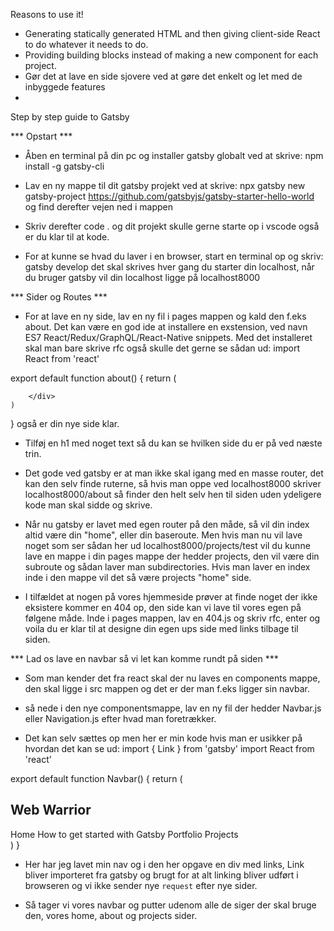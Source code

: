 Reasons to use it!

- Generating statically generated HTML and then giving client-side React to do whatever it needs to do.
- Providing building blocks instead of making a new component for each project.
- Gør det at lave en side sjovere ved at gøre det enkelt og let med de inbyggede features
- 

Step by step guide to Gatsby

*** Opstart ***

 - Åben en terminal på din pc og installer gatsby globalt ved at skrive: npm install -g gatsby-cli

 - Lav en ny mappe til dit gatsby projekt ved at skrive: npx gatsby new gatsby-project https://github.com/gatsbyjs/gatsby-starter-hello-world og find derefter vejen ned i mappen

 - Skriv derefter code . og dit projekt skulle gerne starte op i vscode også er du klar til at kode.

 - For at kunne se hvad du laver i en browser, start en terminal op og skriv: gatsby develop det skal skrives hver gang du starter din localhost, når du bruger gatsby vil din localhost ligge på localhost8000

*** Sider og Routes ***

 - For at lave en ny side, lav en ny fil i pages mappen og kald den f.eks about. Det kan være en god ide at installere en exstension, ved navn ES7 React/Redux/GraphQL/React-Native snippets. Med det installeret skal man bare skrive rfc også skulle det gerne se sådan ud: 
import React from 'react'

export default function about() {
    return (
        <div>
            
        </div>
    )
}
også er din nye side klar.

 - Tilføj en h1 med noget text så du kan se hvilken side du er på ved næste trin.

 - Det gode ved gatsby er at man ikke skal igang med en masse router, det kan den selv finde ruterne, så hvis man oppe ved localhost8000 skriver localhost8000/about så finder den helt selv hen til siden uden ydeligere kode man skal sidde og skrive.

 - Når nu gatsby er lavet med egen router på den måde, så vil din index altid være din "home", eller din baseroute. Men hvis man nu vil lave noget som ser sådan her ud localhost8000/projects/test vil du kunne lave en mappe i din pages mappe der hedder projects, den vil være din subroute og sådan laver man subdirectories. Hvis man laver en index inde i den mappe vil det så være projects "home" side.

 - I tilfældet at nogen på vores hjemmeside prøver at finde noget der ikke eksistere kommer en 404 op, den side kan vi lave til vores egen på følgene måde. Inde i pages mappen, lav en 404.js og skriv rfc, enter og voila du er klar til at designe din egen ups side med links tilbage til siden.


 *** Lad os lave en navbar så vi let kan komme rundt på siden ***

 - Som man kender det fra react skal der nu laves en components mappe, den skal ligge i src mappen og det er der man f.eks ligger sin navbar.

 - så nede i den nye componentsmappe, lav en ny fil der hedder Navbar.js eller Navigation.js efter hvad man foretrækker.

 - Det kan selv sættes op men her er min kode hvis man er usikker på hvordan det kan se ud:
import { Link } from 'gatsby'
import React from 'react'

export default function Navbar() {
    return (
        <nav>
            <h1>Web Warrior</h1>
            <div className="links">
                <Link to="/">Home</Link>
                <Link to="/about">How to get started with Gatsby</Link>
                <Link to="/projects">Portfolio Projects</Link>
            </div>
        </nav>
    )
}

 - Her har jeg lavet min nav og i den her opgave en div med links, Link bliver importeret fra gatsby og brugt for at alt linking bliver udført i browseren og vi ikke sender nye `request` efter nye sider.

 - Så tager vi vores navbar og putter udenom alle de siger der skal bruge den, vores home, about og projects sider. 